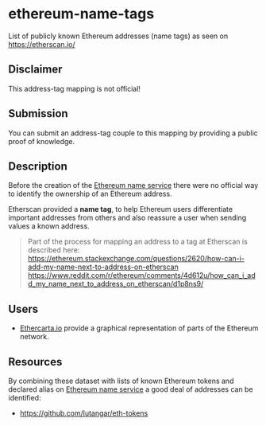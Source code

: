 # ethereum-name-tags
List of publicly known Ethereum addresses (name tags) as seen on https://etherscan.io/

## Disclaimer
This address-tag mapping is not official!

## Submission
You can submit an address-tag couple to this mapping by providing a public proof of knowledge.

## Description
Before the creation of the [Ethereum name service](https://ens.domains/)
there were no official way to identify the ownership of an Ethereum address.

Etherscan provided a **name tag**, to help Ethereum users differentiate
important addresses from others and also reassure a user when sending
values a known address.

> Part of the process for mapping an address to a tag at Etherscan is described here:
> https://ethereum.stackexchange.com/questions/2620/how-can-i-add-my-name-next-to-address-on-etherscan
> https://www.reddit.com/r/ethereum/comments/4d612u/how_can_i_add_my_name_next_to_address_on_etherscan/d1p8ns9/

## Users
* [Ethercarta.io](https://ethercarta.io) provide a graphical representation of parts of the Ethereum network.

## Resources
By combining these dataset with lists of known Ethereum tokens and declared alias
 on [Ethereum name service](https://ens.domains/) a good deal of addresses can be identified:

* https://github.com/lutangar/eth-tokens
